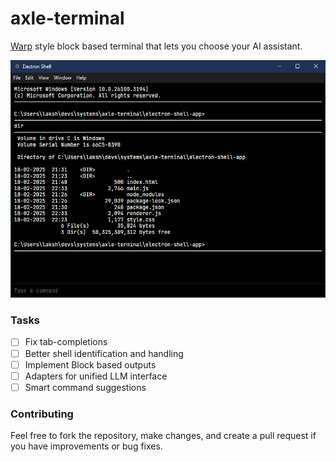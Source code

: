 # axle-terminal

[Warp](https://www.warp.dev) style block based terminal that lets you choose your AI assistant.

![alt text](public/image.png)

### Tasks

- [ ] Fix tab-completions
- [ ] Better shell identification and handling
- [ ] Implement Block based outputs
- [ ] Adapters for unified LLM interface
- [ ] Smart command suggestions

### Contributing

Feel free to fork the repository, make changes, and create a pull request if you have improvements or bug fixes.
